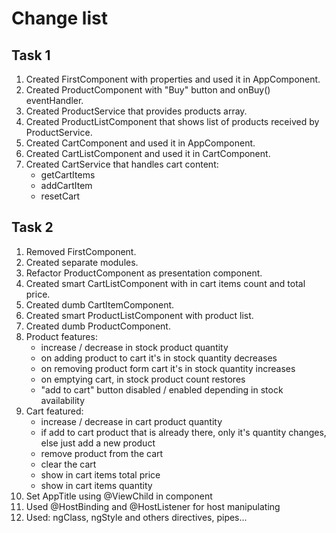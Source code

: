 # Change list
## Task 1
1. Created FirstComponent with properties and used it in AppComponent.
2. Created ProductComponent with "Buy" button and onBuy() eventHandler.
3. Created ProductService that provides products array.
4. Created ProductListComponent that shows list of products received by ProductService.
5. Created CartComponent and used it in AppComponent.
6. Created CartListComponent and used it in CartComponent.
7. Created CartService that handles cart content:
   * getCartItems
   * addCartItem
   * resetCart

## Task 2
1. Removed FirstComponent.
2. Created separate modules.
3. Refactor ProductComponent as presentation component.
4. Created smart CartListComponent with in cart items count and total price.
5. Created dumb СartItemComponent.
6. Created smart ProductListComponent with product list.
7. Created dumb ProductComponent.
8. Product features:
    * increase / decrease in stock product quantity
    * on adding product to cart it's in stock quantity decreases
    * on removing product form cart it's in stock quantity increases
    * on emptying cart, in stock product count restores
    * "add to cart" button disabled / enabled depending in stock availability
9. Cart featured:
    * increase / decrease in cart product quantity
    * if add to cart product that is already there, only it's quantity changes, else just add a new product
    * remove product from the cart
    * clear the cart
    * show in cart items total price
    * show in cart items quantity
10. Set AppTitle using @ViewChild in component
11. Used @HostBinding and @HostListener for host manipulating  
12. Used: ngClass, ngStyle and others directives, pipes...    
